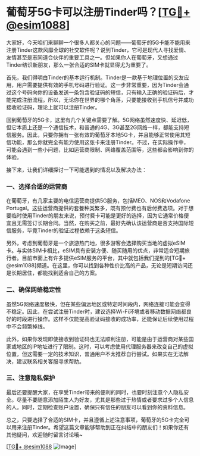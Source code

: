 # 葡萄牙5G卡可以注册Tinder吗？[[TG💪+ @esim1088](https://t.me/s/esim1088)]

大家好，今天咱们来聊聊一个很多人都关心的问题——葡萄牙的5G卡能不能用来注册Tinder这款风靡全球的社交软件呢？说到Tinder，它可是现代人寻找爱情、友情甚至是志同道合伙伴的重要工具之一。但如果你人在葡萄牙，又想通过Tinder结识新朋友，那么一张合适的SIM卡就显得尤为重要了。

首先，我们得明白Tinder的基本运行机制。Tinder是一款基于地理位置的交友应用，用户需要提供有效的手机号码进行验证。这一步非常重要，因为Tinder会通过这个号码向你的设备发送一条包含验证码的短信，只有输入正确的验证码后，才能完成注册流程。所以，无论你在世界的哪个角落，只要能接收到手机信号并成功接收验证码，理论上就可以注册Tinder。

回到葡萄牙的5G卡，这里有几个关键点需要了解。5G网络虽然速度快、延迟低，但它本质上还是一个通信技术，和普通的4G、3G甚至2G网络一样，都能支持短信服务。因此，只要你拥有一张有效的葡萄牙本地5G卡，并且能够正常使用其短信功能，那么你就完全有能力使用这张卡来注册Tinder。不过，在实际操作中，可能会遇到一些小问题，比如运营商限制、网络覆盖范围等，这些都会影响到你的体验。

接下来，让我们详细探讨一下可能遇到的情况以及解决办法：

### 一、选择合适的运营商

在葡萄牙，有几家主要的电信运营商提供5G服务，包括MEO、NOS和Vodafone Portugal。这些运营商提供的套餐种类繁多，既有预付费也有后付费选项。对于想要临时使用Tinder的朋友来说，预付费卡可能是更好的选择，因为它通常价格便宜且无需签订长期合同。当然，在购买之前，最好先确认该运营商是否支持国际短信服务，毕竟Tinder的验证过程依赖于这条短信。

另外，考虑到葡萄牙是一个旅游热门地，很多游客会选择购买当地的虚拟eSIM卡。与实体SIM卡相比，eSIM具有安装方便、随买随用的优点，非常适合短期旅行者。目前市面上有许多提供eSIM服务的平台，其中就包括我们提到的[TG💪+ @esim1088]频道。在这里，你可以找到各种性价比高的产品，无论是短期访问还是长期居住，都能找到适合自己的方案。

### 二、确保网络稳定性

虽然5G网络速度极快，但在某些偏远地区或特定时间段内，网络连接可能会变得不稳定。因此，在尝试注册Tinder时，建议选择Wi-Fi环境或者移动数据网络都良好的时段进行操作。这样不仅能提高验证码接收的成功率，还能保证后续使用过程中不会频繁掉线。

此外，如果你发现即使接收到验证码也无法顺利注册，可能是由于运营商对某些国家或地区的IP地址进行了限制。这时，可以考虑使用代理服务器来改变自己的虚拟位置，但这需要一定的技术知识，普通用户不太推荐自行尝试。如果实在无法解决，建议联系相关客服寻求帮助。

### 三、注意隐私保护

最后还要提醒大家，在享受Tinder带来的便利的同时，也要时刻注意个人隐私安全。尽量不要随意添加陌生人为好友，尤其是那些过于热情或者要求过多个人信息的人。同时，定期检查账户设置，确保只有信任的朋友可以看到你的资料信息。

总之，只要选择了合适的SIM卡，并且遵循上述注意事项，葡萄牙的5G卡完全可以用来注册Tinder。希望这篇文章能够帮助到正在纠结中的朋友们！如果你还有其他疑问，欢迎随时留言讨论哦~

[[TG💪+ @esim1088](https://t.me/s/esim1088) ![Image](https://i.postimg.cc/4NQfJmqS/Snipaste-2025-05-13-00-14-12.png)]
